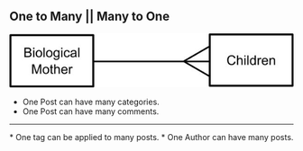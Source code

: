 ##  One to Many || Many to One
![One to Many](resources/OnetoMany.jpg)
* One Post can have many categories.
* One Post can have many comments.
<hr>
* One tag can be applied to many posts.
* One Author can have many posts.
